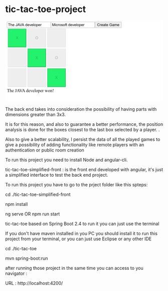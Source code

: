 # tic-tac-toe-project

![alt image](https://raw.githubusercontent.com/2021-DEV1-033/tic-tac-toe-project/master/image.png)

The back end takes into consideration the possibility of having parts with dimensions greater than 3x3.

It is for this reason, and also to guarantee a better performance, the position analysis is done for the boxes closest to the last box selected by a player.
.

Also to give a better scalability, I persist the data of all the played games to give a possibility of adding functionality like remote players with an authentication or public room creation


To run this project you need to install Node and angular-cli.

tic-tac-toe-simplified-front : is the front end developed with angular, it's just a simplified interface to test the back end project.

To run this project you have to go to the prject folder like this spteps:

cd ./tic-tac-toe-simplified-front

npm install

ng serve
  OR
npm run start




tic-tac-toe based on Spring Boot 2.4 to run it you can just use the terminal 



If you don't have maven installed in you PC you should install it to run this project from your terminal, or you can just use Eclipse or any other IDE



cd ./tic-tac-toe



mvn spring-boot:run





after running those project in the same time you can access to you navigator :

URL : http://localhost:4200/



